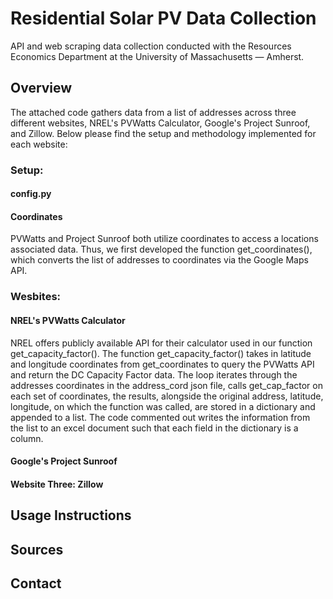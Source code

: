 # Residential Solar PV Data Collection 
API and web scraping data collection conducted with the Resources Economics Department at the University of Massachusetts — Amherst. 

## Overview
The attached code gathers data from a list of addresses across three different websites, NREL's PVWatts Calculator, Google's Project Sunroof, and Zillow.  Below please find the setup and methodology implemented for each website:  

### Setup:

#### config.py

#### Coordinates
PVWatts and Project Sunroof both utilize coordinates to access a locations associated data.  Thus, we first developed the function get_coordinates(), which converts the list of addresses to coordinates via the Google Maps API.

### Wesbites:

#### NREL's PVWatts Calculator
NREL offers publicly available API for their calculator used in our function get_capacity_factor().  The function get_capacity_factor() takes in latitude and longitude coordinates from get_coordinates to query the PVWatts API and return the  DC Capacity Factor data.  The loop iterates through the addresses coordinates in the address_cord json file, calls get_cap_factor on each set of coordinates, the results, alongside the original address, latitude, longitude, on which the function was called, are stored in a dictionary and appended to a list.  The code commented out writes the information from the list to an excel document such that each field in the dictionary is a column. 

#### Google's Project Sunroof

#### Website Three: Zillow


## Usage Instructions

## Sources 

## Contact 
